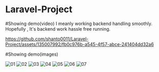 # Laravel-Project

#Showing demo(video)
I meanly working backend handling smoothly. Hopefully , It's backend work hassle free running.

https://github.com/shanto0011/Laravel-Project/assets/135007992/fb0c976b-a545-4f57-abce-241404dd32a6



#Showing demo(images)

![01](https://github.com/shanto0011/Laravel-Project/assets/135007992/861e678f-c1f2-4c01-ae66-d74f6b3d571a)
![02](https://github.com/shanto0011/Laravel-Project/assets/135007992/a3670585-cf56-4acb-a130-2671b7491d14)
![03](https://github.com/shanto0011/Laravel-Project/assets/135007992/6e25adc9-12bd-4c9b-b7e5-59b16aecab3f)
![04](https://github.com/shanto0011/Laravel-Project/assets/135007992/5c45e179-9539-4ae7-a9ba-21f7056854a0)
![05](https://github.com/shanto0011/Laravel-Project/assets/135007992/80cb4d05-481f-49f2-bcfd-b6f8227e83ef)
![06](https://github.com/shanto0011/Laravel-Project/assets/135007992/fa9b2e24-08dc-4f02-b6a6-ce9bc61a239a)
![07](https://github.com/shanto0011/Laravel-Project/assets/135007992/e628d0b6-7b91-4935-96b1-be0351b48a22)
